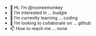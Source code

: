 - 👋 Hi, I’m @rooneemonkey
- 👀 I’m interested in ... budgie
- 🌱 I’m currently learning ... coding
- 💞️ I’m looking to collaborate on ... github
- 📫 How to reach me ... none

<!---
rooneemonkey/rooneemonkey is a ✨ special ✨ repository because its `README.md` (this file) appears on your GitHub profile.
You can click the Preview link to take a look at your changes.
--->
